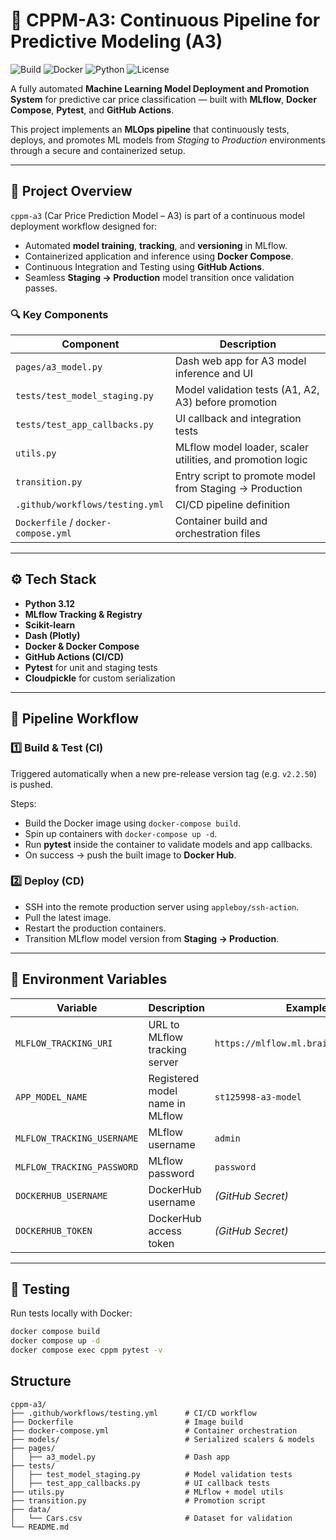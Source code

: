 # 🚀 CPPM-A3: Continuous Pipeline for Predictive Modeling (A3)

![Build](https://github.com/mastersubhajit/cppm-a3/actions/workflows/testing.yml/badge.svg)
![Docker](https://img.shields.io/badge/Docker-ready-blue)
![Python](https://img.shields.io/badge/Python-3.12+-blue.svg)
![License](https://img.shields.io/badge/license-MIT-green.svg)

A fully automated **Machine Learning Model Deployment and Promotion System** for predictive car price classification — built with **MLflow**, **Docker Compose**, **Pytest**, and **GitHub Actions**.

This project implements an **MLOps pipeline** that continuously tests, deploys, and promotes ML models from *Staging* to *Production* environments through a secure and containerized setup.

---

## 📘 **Project Overview**

`cppm-a3` (Car Price Prediction Model – A3) is part of a continuous model deployment workflow designed for:
- Automated **model training**, **tracking**, and **versioning** in MLflow.
- Containerized application and inference using **Docker Compose**.
- Continuous Integration and Testing using **GitHub Actions**.
- Seamless **Staging → Production** model transition once validation passes.

### 🔍 Key Components
| Component | Description |
|------------|-------------|
| `pages/a3_model.py` | Dash web app for A3 model inference and UI |
| `tests/test_model_staging.py` | Model validation tests (A1, A2, A3) before promotion |
| `tests/test_app_callbacks.py` | UI callback and integration tests |
| `utils.py` | MLflow model loader, scaler utilities, and promotion logic |
| `transition.py` | Entry script to promote model from Staging → Production |
| `.github/workflows/testing.yml` | CI/CD pipeline definition |
| `Dockerfile` / `docker-compose.yml` | Container build and orchestration files |

---

## ⚙️ **Tech Stack**

- **Python 3.12**
- **MLflow Tracking & Registry**
- **Scikit-learn**
- **Dash (Plotly)**
- **Docker & Docker Compose**
- **GitHub Actions (CI/CD)**
- **Pytest** for unit and staging tests
- **Cloudpickle** for custom serialization

---

## 🧠 **Pipeline Workflow**

### 1️⃣ **Build & Test (CI)**
Triggered automatically when a new pre-release version tag (e.g. `v2.2.50`) is pushed.

Steps:
- Build the Docker image using `docker-compose build`.
- Spin up containers with `docker-compose up -d`.
- Run **pytest** inside the container to validate models and app callbacks.
- On success → push the built image to **Docker Hub**.

### 2️⃣ **Deploy (CD)**
- SSH into the remote production server using `appleboy/ssh-action`.
- Pull the latest image.
- Restart the production containers.
- Transition MLflow model version from **Staging → Production**.

---

## 🧩 **Environment Variables**

| Variable | Description | Example |
|-----------|-------------|----------|
| `MLFLOW_TRACKING_URI` | URL to MLflow tracking server | `https://mlflow.ml.brain.cs.ait.ac.th` |
| `APP_MODEL_NAME` | Registered model name in MLflow | `st125998-a3-model` |
| `MLFLOW_TRACKING_USERNAME` | MLflow username | `admin` |
| `MLFLOW_TRACKING_PASSWORD` | MLflow password | `password` |
| `DOCKERHUB_USERNAME` | DockerHub username | *(GitHub Secret)* |
| `DOCKERHUB_TOKEN` | DockerHub access token | *(GitHub Secret)* |

---

## 🧪 **Testing**

Run tests locally with Docker:

```bash
docker compose build
docker compose up -d
docker compose exec cppm pytest -v
```
## Structure
```
cppm-a3/
├── .github/workflows/testing.yml      # CI/CD workflow
├── Dockerfile                         # Image build
├── docker-compose.yml                 # Container orchestration
├── models/                            # Serialized scalers & models
├── pages/
│   ├── a3_model.py                    # Dash app
├── tests/
│   ├── test_model_staging.py          # Model validation tests
│   ├── test_app_callbacks.py          # UI callback tests
├── utils.py                           # MLflow + model utils
├── transition.py                      # Promotion script
├── data/
│   └── Cars.csv                       # Dataset for validation
└── README.md
```
